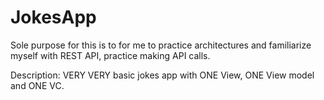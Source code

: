# JokesApp
Sole purpose for this is to for me to practice architectures and familiarize myself with REST API, practice making API calls. 

Description: VERY VERY basic jokes app with ONE View, ONE View model and ONE VC. 
